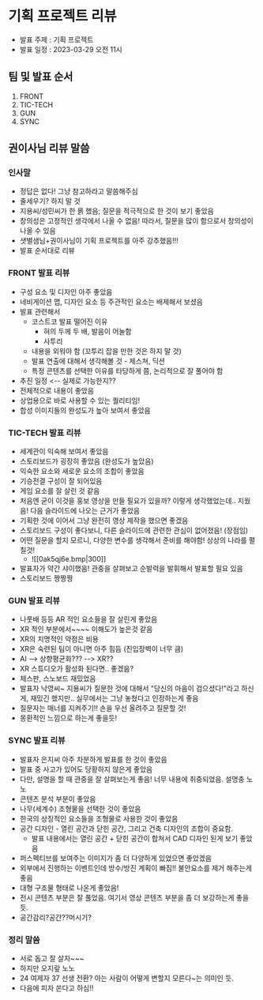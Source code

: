 # 기획 프로젝트 리뷰
- 발표 주제 : 기획 프로젝트
- 발표 일정 : 2023-03-29 오전 11시

## 팀 및 발표 순서
1. FRONT
2. TIC-TECH
3. GUN
4. SYNC

## 권이사님 리뷰 말씀

### 인사말
- 정답은 없다! 그냥 참고하라고 말씀해주심
- 줄세우기? 하지 말 것
- 지용씨/성민씨가 한 몱 했음; 질문을 적극적으로 한 것이 보기 좋았음
- 창의성은 고정적인 생각에서 나올 수 없음! 따라서, 질문을 많이 함으로서 창의성이 나올 수 있음
- 샛별샘님+권이사님이 기획 프로젝트를 아주 강추했음!!!
-  발표 순서대로 리뷰

### FRONT 발표 리뷰
- 구성 요소 및 디자인 아주 좋았음
- 네비게이션 맵, 디자인 요소 등 주관적인 요소는 배제해서 보셨음
- 발표 관련해서
	- 코스트코 발표 떨어진 이유
		- 혀의 두께 두 배, 발음이 어눌함
		- 사투리
	- 내용을 외워야 함 (꼬투리 잡을 만한 것은 하지 말 것)
	- 발표 연출에 대해서 생각해볼 것 - 제스쳐, 딕션
	- 특정 콘텐츠를 선택한 이유를 타당하게 쯤, 논리적으로 잘 풀어야 함
- 추진 일정 <-- 실제로 가능한지??
- 전체적으로 내용이 좋았음
- 상업용으로 바로 사용할 수 있는 퀄리티임!
- 합성 이미지들의 완성도가 높아 보여서 좋았음

### TIC-TECH 발표 리뷰
- 세계관이 익숙해 보여서 좋았음
- 스토리보드가 굉장히 좋았음 (완성도가 높았음)
- 익숙한 요소와 새로운 요소의 조합이 좋았음
- 기승전결 구성이 잘 되어있음
- 게임 요소를 잘 살린 것 같음
- 처음엔 굳이 이것을 홍보 영상을 만들 필요가 있을까? 이렇게 생각했었는데.. 지웠음! 다음 슬라이드에 나오는 근거가 좋았음
- 기획한 것에 이어서 그냥 완전히 영상 제작을 했으면 좋겠음
- 스토리보드 구성이 좋다보니, 다른 슬라이드에 관련한 관심이 없어졌음! (장점임)
- 어떤 질문을 할지 모르니, 다양한 변수를 생각해서 준비를 해야함! 상상의 나라를 펼칠것!
	- ![[0ak5qj6e.bmp|300]]
- 발표자가 약간 샤이했음! 관중을 살펴보고 순발력을 발휘해서 발표할 필요 있음
- 스토리보드 짱짱짱

### GUN 발표 리뷰
- 나룻배 등등 AR 적인 요소들을 잘 살린게 좋았음
- XR 적인 부분에서~~~~ 이해도가 높은것 같음
- XR의 치명적인 약점은 비용
- XR은 숙련된 팀이 아니면 아주 힘듬 (진입장벽이 너무 큼)
- AI --> 상향평균화??? --> XR??
- XR 스튜디오가 활성화 된다면.. 좋겠음?
- 체스판, 스노보드 재밌었음
- 발표자 낙영씨~ 지용씨가 질문한 것에 대해서 "당신의 마음이 검으셨다!"라고 하신게, 재밌긴 했지만.. 실무에서는 그냥 놓쳤다고 인정하는게 좋음
- 질문자는 매너를 지켜주기!! 손을 우선 올려주고 질문할 것!
- 몽환적인 느낌으로 하는게 좋을듯!

### SYNC 발표 리뷰
- 발표자 은지씨 아주 차분하게 발표를 한 것이 좋았음
- 발표 중 사고가 있어도 당황하지 않은게 좋았음
- 다만, 설명을 할 때 관중을 잘 살펴보는게 좋음! 너무 내용에 취중되었음. 설명충 노노
- 콘텐츠 분석 부분이 좋았음
- 나무(세계수) 조형물을 선택한 것이 좋았음
- 한국의 상징적인 요소들을 조형물로 사용한 것이 좋았음
- 공간 디자인 - 열린 공간과 닫힌 공간, 그리고 건축 디자인의 조합이 중요함.
	- 발표 내용에서는 열린 공간 + 닫힌 공간이 합쳐서 CAD 디자인 된게 보기 좋았음
- 퍼스펙티브를 보여주는 이미지가 좀 더 다양하게 있었으면 좋았겠음
- 외부에서 진행하는 이벤트인데 방수/방진 계획이 빠짐!! 불안요소를 제거 해주는게 좋음
- 대형 구조물 형태로 나온게 좋았음!
- 전시 콘텐츠 부분은 잘 풀었음. 여기서 영상 콘텐츠 부분을 좀 더 보강하는게 좋을듯.
- 공간감리?공간??머시기?

### 정리 말씀
- 서로 돕고 잘 살자~~~
- 하지만 오지랖 노노
- 24 여제자 37 선생 전환? 아는 사람이 어떻게 변할지 모른다~는 의미인 듯.
- 다음에 피자 쏜다고 하심!!